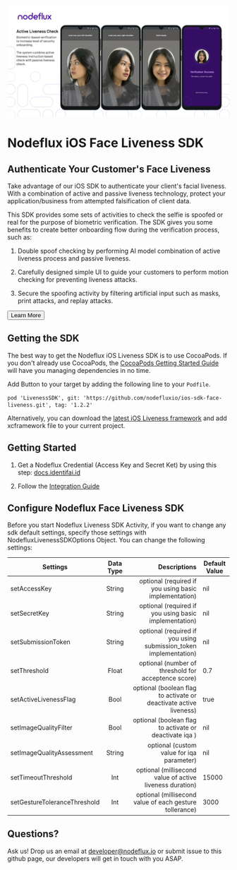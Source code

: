 <p align="center">
<img src="assets/github-banner.png"/>
</p>

# Nodeflux iOS Face Liveness SDK

## Authenticate Your Customer's Face Liveness

Take advantage of our iOS SDK to authenticate your client's facial liveness. With a combination of active and passive liveness technology, protect your application/business from attempted falsification of client data.

This SDK provides some sets of activities to check the selfie is spoofed or real for the purpose of biometric verification. The SDK gives you some benefits to create better onboarding flow during the verification process, such as:
1. Double spoof checking by performing AI model combination of active liveness process and passive liveness.

2. Carefully designed simple UI to guide your customers to perform motion checking for preventing liveness attacks.

3. Secure the spoofing activity by filtering artificial input such as masks, print attacks, and replay attacks.

<a href="https://www.identifai.id/face-liveness-detection"><button class="btn btn-secondary">Learn More</button></a>

## Getting the SDK

The best way to get the Nodeflux iOS Liveness SDK is to use CocoaPods. If you don't already use CocoaPods, the <a target="out" href="http://guides.cocoapods.org/using/getting-started.html">CocoaPods Getting Started Guide</a> will have you managing dependencies in no time.

Add Button to your target by adding the following line to your `Podfile`.

```
pod 'LivenessSDK', git: 'https://github.com/nodefluxio/ios-sdk-face-liveness.git', tag: '1.2.2'
```

Alternatively, you can download the [latest iOS Liveness framework](https://github.com/nodefluxio/ios-sdk-face-liveness/releases/latest) and add xcframework file to your current project.

## Getting Started

1. Get a Nodeflux Credential (Access Key and Secret Ket) by using this step: [docs.identifai.id](https://docs.identifai.id/api-documentation/get-access-key)

2. Follow the [Integration Guide](https://docs.identifai.id/sdk-documentation/active-liveness-ios-sdk/beta-active-liveness-ios-sdk-basic-implementation)

## Configure Nodeflux Face Liveness SDK

Before you start Nodeflux Liveness SDK Activity, if you want to change any sdk default settings, specify those settings with NodefluxLivenessSDKOptions Object. You can change the following settings:

| Settings                     | Data Type | Descriptions                                                      | Default Value |
| ---------------------------- |:---------:| -----------------------------------------------------------------:| ------------- |
| setAccessKey                 | String    | optional (required if you using basic implementation)             | nil           |
| setSecretKey                 | String    | optional (required if you using basic implementation)             | nil           |
| setSubmissionToken           | String    | optional (required if you using submission_token implementation)  | nil           |
| setThreshold                 | Float     | optional (number of threshold for acceptence score)               | 0.7           |
| setActiveLivenessFlag        | Bool      | optional (boolean flag to activate or deactivate active liveness) | true          |
| setImageQualityFilter        | Bool      | optional (boolean flag to activate or deactivate iqa )            | nil           |
| setImageQualityAssessment    | String    | optional (custom value for iqa parameter)                         | nil           |
| setTimeoutThreshold          | Int       | optional (millisecond value of active liveness duration)          | 15000         |
| setGestureToleranceThreshold | Int       | optional (millisecond value of each gesture tollerance)           | 3000          |

<!-- ## Going Live

Before you submit to the App Store, follow the steps in the Identifai dashboard to get ready for using Nodeflux iOS Liveness SDK in production! -->

## Questions?

Ask us! Drop us an email at <a href="mailto:developer@nodeflux.io">developer@nodeflux.io</a> or submit issue to this github page, our developers will get in touch with you ASAP.